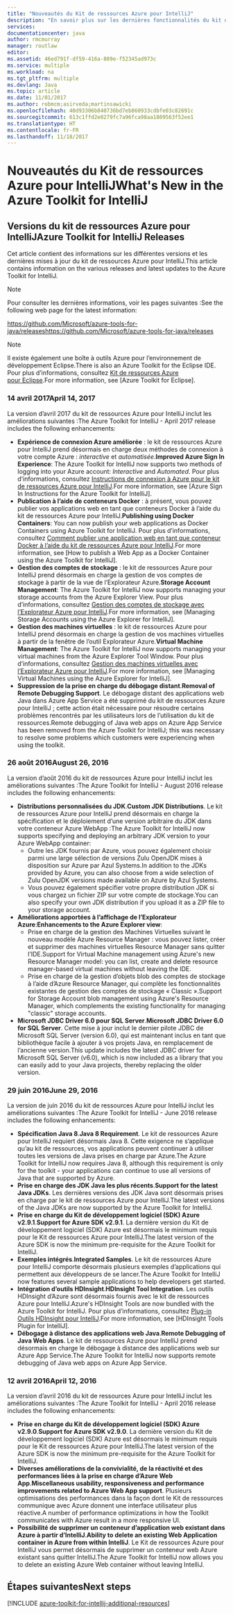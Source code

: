```yaml
---
title: "Nouveautés du Kit de ressources Azure pour IntelliJ"
description: "En savoir plus sur les dernières fonctionnalités du kit de ressources Azure pour IntelliJ."
services: 
documentationcenter: java
author: rmcmurray
manager: routlaw
editor: 
ms.assetid: 46ed791f-df59-416a-809e-f52345ad973c
ms.service: multiple
ms.workload: na
ms.tgt_pltfrm: multiple
ms.devlang: Java
ms.topic: article
ms.date: 11/01/2017
ms.author: robmcm;asirveda;martinsawicki
ms.openlocfilehash: 40d93306b840736bd7eb860933cdbfe03c82691c
ms.sourcegitcommit: 613c1ffd2e0279fc7a96fca98aa1809563f52ee1
ms.translationtype: HT
ms.contentlocale: fr-FR
ms.lasthandoff: 11/18/2017
---
```

# <a name="whats-new-in-the-azure-toolkit-for-intellij"></a><span data-ttu-id="44e63-103">Nouveautés du Kit de ressources Azure pour IntelliJ</span><span class="sxs-lookup"><span data-stu-id="44e63-103">What's New in the Azure Toolkit for IntelliJ</span></span>

## <a name="azure-toolkit-for-intellij-releases"></a><span data-ttu-id="44e63-104">Versions du kit de ressources Azure pour IntelliJ</span><span class="sxs-lookup"><span data-stu-id="44e63-104">Azure Toolkit for IntelliJ Releases</span></span>
<span data-ttu-id="44e63-105">Cet article contient des informations sur les différentes versions et les dernières mises à jour du kit de ressources Azure pour IntelliJ.</span><span class="sxs-lookup"><span data-stu-id="44e63-105">This article contains information on the various releases and latest updates to the Azure Toolkit for IntelliJ.</span></span>

> [!NOTE]
> <span data-ttu-id="44e63-106">Pour consulter les dernières informations, voir les pages suivantes :</span><span class="sxs-lookup"><span data-stu-id="44e63-106">See the following web page for the latest information:</span></span>
> 
> <span data-ttu-id="44e63-107"><https://github.com/Microsoft/azure-tools-for-java/releases></span><span class="sxs-lookup"><span data-stu-id="44e63-107"><https://github.com/Microsoft/azure-tools-for-java/releases></span></span>

> [!NOTE]
> <span data-ttu-id="44e63-108">Il existe également une boîte à outils Azure pour l’environnement de développement Eclipse.</span><span class="sxs-lookup"><span data-stu-id="44e63-108">There is also an Azure Toolkit for the Eclipse IDE.</span></span> <span data-ttu-id="44e63-109">Pour plus d’informations, consultez [Kit de ressources Azure pour Eclipse].</span><span class="sxs-lookup"><span data-stu-id="44e63-109">For more information, see [Azure Toolkit for Eclipse].</span></span>
> 
> 

### <a name="april-14-2017"></a><span data-ttu-id="44e63-110">14 avril 2017</span><span class="sxs-lookup"><span data-stu-id="44e63-110">April 14, 2017</span></span>
<span data-ttu-id="44e63-111">La version d’avril 2017 du kit de ressources Azure pour IntelliJ inclut les améliorations suivantes :</span><span class="sxs-lookup"><span data-stu-id="44e63-111">The Azure Toolkit for IntelliJ - April 2017 release includes the following enhancements:</span></span>

* <span data-ttu-id="44e63-112">**Expérience de connexion Azure améliorée** : le kit de ressources Azure pour IntelliJ prend désormais en charge deux méthodes de connexion à votre compte Azure : *interactive* et *automatisée*.</span><span class="sxs-lookup"><span data-stu-id="44e63-112">**Improved Azure Sign In Experience**: The Azure Toolkit for IntelliJ now supports two methods of logging into your Azure account: *Interactive* and *Automated*.</span></span> <span data-ttu-id="44e63-113">Pour plus d’informations, consultez [Instructions de connexion à Azure pour le kit de ressources Azure pour IntelliJ].</span><span class="sxs-lookup"><span data-stu-id="44e63-113">For more information, see [Azure Sign In Instructions for the Azure Toolkit for IntelliJ].</span></span>
* <span data-ttu-id="44e63-114">**Publication à l’aide de conteneurs Docker** : à présent, vous pouvez publier vos applications web en tant que conteneurs Docker à l’aide du kit de ressources Azure pour IntelliJ.</span><span class="sxs-lookup"><span data-stu-id="44e63-114">**Publishing using Docker Containers**: You can now publish your web applications as Docker Containers using Azure Toolkit for IntelliJ.</span></span> <span data-ttu-id="44e63-115">Pour plus d’informations, consultez [Comment publier une application web en tant que conteneur Docker à l’aide du kit de ressources Azure pour IntelliJ].</span><span class="sxs-lookup"><span data-stu-id="44e63-115">For more information, see [How to publish a Web App as a Docker Container using the Azure Toolkit for IntelliJ].</span></span>
* <span data-ttu-id="44e63-116">**Gestion des comptes de stockage** : le kit de ressources Azure pour IntelliJ prend désormais en charge la gestion de vos comptes de stockage à partir de la vue de l’Explorateur Azure.</span><span class="sxs-lookup"><span data-stu-id="44e63-116">**Storage Account Management**: The Azure Toolkit for IntelliJ now supports managing your storage accounts from the Azure Explorer View.</span></span> <span data-ttu-id="44e63-117">Pour plus d’informations, consultez [Gestion des comptes de stockage avec l’Explorateur Azure pour IntelliJ].</span><span class="sxs-lookup"><span data-stu-id="44e63-117">For more information, see [Managing Storage Accounts using the Azure Explorer for IntelliJ].</span></span>
* <span data-ttu-id="44e63-118">**Gestion des machines virtuelles** : le kit de ressources Azure pour IntelliJ prend désormais en charge la gestion de vos machines virtuelles à partir de la fenêtre de l’outil Explorateur Azure.</span><span class="sxs-lookup"><span data-stu-id="44e63-118">**Virtual Machine Management**: The Azure Toolkit for IntelliJ now supports managing your virtual machines from the Azure Explorer Tool Window.</span></span> <span data-ttu-id="44e63-119">Pour plus d’informations, consultez [Gestion des machines virtuelles avec l’Explorateur Azure pour IntelliJ].</span><span class="sxs-lookup"><span data-stu-id="44e63-119">For more information, see [Managing Virtual Machines using the Azure Explorer for IntelliJ].</span></span>
* <span data-ttu-id="44e63-120">**Suppression de la prise en charge du débogage distant**.</span><span class="sxs-lookup"><span data-stu-id="44e63-120">**Removal of Remote Debugging Support**.</span></span> <span data-ttu-id="44e63-121">Le débogage distant des applications web Java dans Azure App Service a été supprimé du kit de ressources Azure pour IntelliJ ; cette action était nécessaire pour résoudre certains problèmes rencontrés par les utilisateurs lors de l’utilisation du kit de ressources.</span><span class="sxs-lookup"><span data-stu-id="44e63-121">Remote debugging of Java web apps on Azure App Service has been removed from the Azure Toolkit for IntelliJ; this was necessary to resolve some problems which customers were experiencing when using the toolkit.</span></span>

### <a name="august-26-2016"></a><span data-ttu-id="44e63-122">26 août 2016</span><span class="sxs-lookup"><span data-stu-id="44e63-122">August 26, 2016</span></span>
<span data-ttu-id="44e63-123">La version d’août 2016 du kit de ressources Azure pour IntelliJ inclut les améliorations suivantes :</span><span class="sxs-lookup"><span data-stu-id="44e63-123">The Azure Toolkit for IntelliJ - August 2016 release includes the following enhancements:</span></span>

* <span data-ttu-id="44e63-124">**Distributions personnalisées du JDK**.</span><span class="sxs-lookup"><span data-stu-id="44e63-124">**Custom JDK Distributions**.</span></span> <span data-ttu-id="44e63-125">Le kit de ressources Azure pour IntelliJ prend désormais en charge la spécification et le déploiement d’une version arbitraire du JDK dans votre conteneur Azure WebApp :</span><span class="sxs-lookup"><span data-stu-id="44e63-125">The Azure Toolkit for IntelliJ now supports specifying and deploying an arbitrary JDK version to your Azure WebApp container:</span></span>
  * <span data-ttu-id="44e63-126">Outre les JDK fournis par Azure, vous pouvez également choisir parmi une large sélection de versions Zulu OpenJDK mises à disposition sur Azure par Azul Systems.</span><span class="sxs-lookup"><span data-stu-id="44e63-126">In addition to the JDKs provided by Azure, you can also choose from a wide selection of Zulu OpenJDK versions made available on Azure by Azul Systems.</span></span>
  * <span data-ttu-id="44e63-127">Vous pouvez également spécifier votre propre distribution JDK si vous chargez un fichier ZIP sur votre compte de stockage.</span><span class="sxs-lookup"><span data-stu-id="44e63-127">You can also specify your own JDK distribution if you upload it as a ZIP file to your storage account.</span></span>
* <span data-ttu-id="44e63-128">**Améliorations apportées à l’affichage de l’Explorateur Azure**:</span><span class="sxs-lookup"><span data-stu-id="44e63-128">**Enhancements to the Azure Explorer view**:</span></span>
  * <span data-ttu-id="44e63-129">Prise en charge de la gestion des Machines Virtuelles suivant le nouveau modèle Azure Resource Manager : vous pouvez lister, créer et supprimer des machines virtuelles Resource Manager sans quitter l’IDE.</span><span class="sxs-lookup"><span data-stu-id="44e63-129">Support for Virtual Machine management using Azure's new Resource Manager model: you can list, create and delete resource manager-based virtual machines without leaving the IDE.</span></span>
  * <span data-ttu-id="44e63-130">Prise en charge de la gestion d’objets blob des comptes de stockage à l’aide d’Azure Resource Manager, qui complète les fonctionnalités existantes de gestion des comptes de stockage « Classic ».</span><span class="sxs-lookup"><span data-stu-id="44e63-130">Support for Storage Account blob management using Azure's Resource Manager, which complements the existing functionality for managing "classic" storage accounts.</span></span>
* <span data-ttu-id="44e63-131">**Microsoft JDBC Driver 6.0 pour SQL Server**.</span><span class="sxs-lookup"><span data-stu-id="44e63-131">**Microsoft JDBC Driver 6.0 for SQL Server**.</span></span> <span data-ttu-id="44e63-132">Cette mise à jour inclut le dernier pilote JDBC de Microsoft SQL Server (version 6.0), qui est maintenant inclus en tant que bibliothèque facile à ajouter à vos projets Java, en remplacement de l’ancienne version.</span><span class="sxs-lookup"><span data-stu-id="44e63-132">This update includes the latest JDBC driver for Microsoft SQL Server (v6.0), which is now included as a library that you can easily add to your Java projects, thereby replacing the older version.</span></span>

### <a name="june-29-2016"></a><span data-ttu-id="44e63-133">29 juin 2016</span><span class="sxs-lookup"><span data-stu-id="44e63-133">June 29, 2016</span></span>
<span data-ttu-id="44e63-134">La version de juin 2016 du kit de ressources Azure pour IntelliJ inclut les améliorations suivantes :</span><span class="sxs-lookup"><span data-stu-id="44e63-134">The Azure Toolkit for IntelliJ - June 2016 release includes the following enhancements:</span></span>

* <span data-ttu-id="44e63-135">**Spécification Java 8**.</span><span class="sxs-lookup"><span data-stu-id="44e63-135">**Java 8 Requirement**.</span></span> <span data-ttu-id="44e63-136">Le kit de ressources Azure pour IntelliJ requiert désormais Java 8. Cette exigence ne s’applique qu’au kit de ressources, vos applications peuvent continuer à utiliser toutes les versions de Java prises en charge par Azure.</span><span class="sxs-lookup"><span data-stu-id="44e63-136">The Azure Toolkit for IntelliJ now requires Java 8, although this requirement is only for the toolkit - your applications can continue to use all versions of Java that are supported by Azure.</span></span>
* <span data-ttu-id="44e63-137">**Prise en charge des JDK Java les plus récents**.</span><span class="sxs-lookup"><span data-stu-id="44e63-137">**Support for the latest Java JDKs**.</span></span> <span data-ttu-id="44e63-138">Les dernières versions des JDK Java sont désormais prises en charge par le kit de ressources Azure pour IntelliJ.</span><span class="sxs-lookup"><span data-stu-id="44e63-138">The latest versions of the Java JDKs are now supported by the Azure Toolkit for IntelliJ.</span></span>
* <span data-ttu-id="44e63-139">**Prise en charge du Kit de développement logiciel (SDK) Azure v2.9.1**.</span><span class="sxs-lookup"><span data-stu-id="44e63-139">**Support for Azure SDK v2.9.1**.</span></span> <span data-ttu-id="44e63-140">La dernière version du Kit de développement logiciel (SDK) Azure est désormais le minimum requis pour le Kit de ressources Azure pour IntelliJ.</span><span class="sxs-lookup"><span data-stu-id="44e63-140">The latest version of the Azure SDK is now the minimum pre-requisite for the Azure Toolkit for IntelliJ.</span></span>
* <span data-ttu-id="44e63-141">**Exemples intégrés**.</span><span class="sxs-lookup"><span data-stu-id="44e63-141">**Integrated Samples**.</span></span> <span data-ttu-id="44e63-142">Le kit de ressources Azure pour IntelliJ comporte désormais plusieurs exemples d’applications qui permettent aux développeurs de se lancer.</span><span class="sxs-lookup"><span data-stu-id="44e63-142">The Azure Toolkit for IntelliJ now features several sample applications to help developers get started.</span></span>
* <span data-ttu-id="44e63-143">**Intégration d’outils HDInsight**.</span><span class="sxs-lookup"><span data-stu-id="44e63-143">**HDInsight Tool Integration**.</span></span> <span data-ttu-id="44e63-144">Les outils HDInsight d’Azure sont désormais fournis avec le kit de ressources Azure pour IntelliJ.</span><span class="sxs-lookup"><span data-stu-id="44e63-144">Azure's HDInsight Tools are now bundled with the Azure Toolkit for IntelliJ.</span></span> <span data-ttu-id="44e63-145">Pour plus d’informations, consultez [Plug-in Outils HDInsight pour IntelliJ].</span><span class="sxs-lookup"><span data-stu-id="44e63-145">For more information, see [HDInsight Tools Plugin for IntelliJ].</span></span>
* <span data-ttu-id="44e63-146">**Débogage à distance des applications web Java**.</span><span class="sxs-lookup"><span data-stu-id="44e63-146">**Remote Debugging of Java Web Apps**.</span></span> <span data-ttu-id="44e63-147">Le kit de ressources Azure pour IntelliJ prend désormais en charge le débogage à distance des applications web sur Azure App Service.</span><span class="sxs-lookup"><span data-stu-id="44e63-147">The Azure Toolkit for IntelliJ now supports remote debugging of Java web apps on Azure App Service.</span></span>

### <a name="april-12-2016"></a><span data-ttu-id="44e63-148">12 avril 2016</span><span class="sxs-lookup"><span data-stu-id="44e63-148">April 12, 2016</span></span>
<span data-ttu-id="44e63-149">La version d’avril 2016 du kit de ressources Azure pour IntelliJ inclut les améliorations suivantes :</span><span class="sxs-lookup"><span data-stu-id="44e63-149">The Azure Toolkit for IntelliJ - April 2016 release includes the following enhancements:</span></span>

* <span data-ttu-id="44e63-150">**Prise en charge du Kit de développement logiciel (SDK) Azure v2.9.0**.</span><span class="sxs-lookup"><span data-stu-id="44e63-150">**Support for Azure SDK v2.9.0**.</span></span> <span data-ttu-id="44e63-151">La dernière version du Kit de développement logiciel (SDK) Azure est désormais le minimum requis pour le Kit de ressources Azure pour IntelliJ.</span><span class="sxs-lookup"><span data-stu-id="44e63-151">The latest version of the Azure SDK is now the minimum pre-requisite for the Azure Toolkit for IntelliJ.</span></span>
* <span data-ttu-id="44e63-152">**Diverses améliorations de la convivialité, de la réactivité et des performances liées à la prise en charge d’Azure Web App**.</span><span class="sxs-lookup"><span data-stu-id="44e63-152">**Miscellaneous usability, responsiveness and performance improvements related to Azure Web App support**.</span></span> <span data-ttu-id="44e63-153">Plusieurs optimisations des performances dans la façon dont le Kit de ressources communique avec Azure donnent une interface utilisateur plus réactive.</span><span class="sxs-lookup"><span data-stu-id="44e63-153">A number of performance optimizations in how the Toolkit communicates with Azure result in a more responsive UI.</span></span>
* <span data-ttu-id="44e63-154">**Possibilité de supprimer un conteneur d’application web existant dans Azure à partir d’IntelliJ**.</span><span class="sxs-lookup"><span data-stu-id="44e63-154">**Ability to delete an existing Web Application container in Azure from within IntelliJ**.</span></span> <span data-ttu-id="44e63-155">Le Kit de ressources Azure pour IntelliJ vous permet désormais de supprimer un conteneur web Azure existant sans quitter IntelliJ.</span><span class="sxs-lookup"><span data-stu-id="44e63-155">The Azure Toolkit for IntelliJ now allows you to delete an existing Azure Web container without leaving IntelliJ.</span></span>

## <a name="next-steps"></a><span data-ttu-id="44e63-156">Étapes suivantes</span><span class="sxs-lookup"><span data-stu-id="44e63-156">Next steps</span></span>

[!INCLUDE [azure-toolkit-for-intellij-additional-resources](../includes/azure-toolkit-for-intellij-additional-resources.md)]

<!-- URL List -->

[Kit de ressources Azure pour Eclipse]: ../eclipse/azure-toolkit-for-eclipse.md

[Instructions de connexion à Azure pour le kit de ressources Azure pour IntelliJ]: ./azure-toolkit-for-intellij-sign-in-instructions.md
[Comment publier une application web en tant que conteneur Docker à l’aide du kit de ressources Azure pour IntelliJ]: ./azure-toolkit-for-intellij-publish-as-docker-container.md
[Gestion des comptes de stockage avec l’Explorateur Azure pour IntelliJ]: ./azure-toolkit-for-intellij-managing-storage-accounts-using-azure-explorer.md
[Gestion des machines virtuelles avec l’Explorateur Azure pour IntelliJ]: ./azure-toolkit-for-intellij-managing-virtual-machines-using-azure-explorer.md

[Azure Java Developer Center]: https://docs.microsoft.com/java/azure

[Plug-in Outils HDInsight pour IntelliJ]: /azure/hdinsight/hdinsight-apache-spark-intellij-tool-plugin
